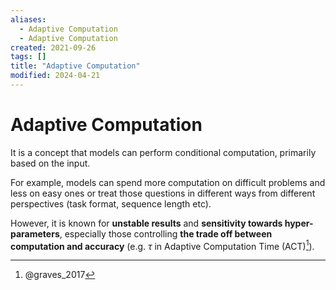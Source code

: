 ```yaml
---
aliases:
  - Adaptive Computation
  - Adaptive Computation
created: 2021-09-26
tags: []
title: "Adaptive Computation"
modified: 2024-04-21
---
```


# Adaptive Computation

It is a concept that models can perform conditional computation, primarily based on the input.

For example, models can spend more computation on difficult problems and less on easy ones or treat those questions in different ways from different perspectives (task format, sequence length etc).

However, it is known for **unstable results** and **sensitivity towards hyper-parameters**, especially those controlling **the trade off between computation and accuracy** (e.g. $\tau$ in Adaptive Computation Time (ACT)[^1]).

[^1]: @graves_2017